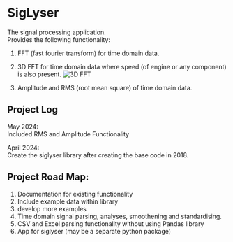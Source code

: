 # SigLyser
The signal processing application. \
Provides the following functionality:
1. FFT (fast fourier transform) for time domain data.
2. 3D FFT for time domain data where speed (of engine or any component) is also present.
![3D FFT](images/example.png)

4. Amplitude and RMS (root mean square) of time domain data.



## Project Log
May 2024:\
Included RMS and Amplitude Functionality

April 2024:\
Create the siglyser library after creating the base code in 2018.

## Project Road Map:

1. Documentation for existing functionality
2. Include example data within library
3. develop more examples
4. Time domain signal parsing, analyses, smoothening and standardising.
5. CSV and Excel parsing functionality without using Pandas library
6. App for siglyser (may be a separate python package)